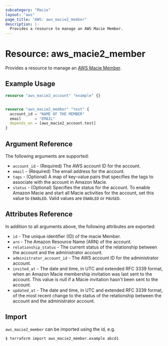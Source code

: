 ```yaml
---
subcategory: "Macie"
layout: "aws"
page_title: "AWS: aws_macie2_member"
description: |-
  Provides a resource to manage an AWS Macie Member.
---
```


# Resource: aws_macie2_member

Provides a resource to manage an [AWS Macie Member](https://docs.aws.amazon.com/macie/latest/APIReference/members-id.html).

## Example Usage

```terraform
resource "aws_macie2_account" "example" {}


resource "aws_macie2_member" "test" {
  account_id = "NAME OF THE MEMBER"
  email      = "EMAIL"
  depends_on = [aws_macie2_account.test]
}
```

## Argument Reference

The following arguments are supported:

* `account_id` - (Required) The AWS account ID for the account.
* `email` - (Required) The email address for the account.
* `tags` - (Optional) A map of key-value pairs that specifies the tags to associate with the account in Amazon Macie.
* `status` - (Optional) Specifies the status for the account. To enable Amazon Macie and start all Macie activities for the account, set this value to `ENABLED`. Valid values are `ENABLED` or `PAUSED`.

## Attributes Reference

In addition to all arguments above, the following attributes are exported:

* `id` - The unique identifier (ID) of the macie Member.
* `arn` - The Amazon Resource Name (ARN) of the account.
* `relationship_status` - The current status of the relationship between the account and the administrator account.
* `administrator_account_id` - The AWS account ID for the administrator account.
* `invited_at` - The date and time, in UTC and extended RFC 3339 format, when an Amazon Macie membership invitation was last sent to the account. This value is null if a Macie invitation hasn't been sent to the account.
* `updated_at` - The date and time, in UTC and extended RFC 3339 format, of the most recent change to the status of the relationship between the account and the administrator account.

## Import

`aws_macie2_member` can be imported using the id, e.g.

```
$ terraform import aws_macie2_member.example abcd1
```
